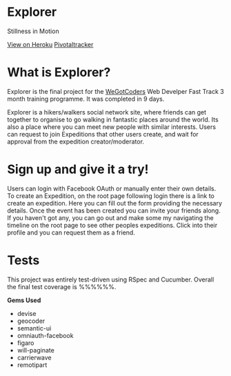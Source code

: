 # Explorer

Stillness in Motion

<a href="http://stillness-in-motion.herokuapp.com/">View on Heroku</a>
<a href="https://www.pivotaltracker.com/n/projects/1929509">Pivotaltracker</a>

# What is Explorer?

Explorer is the final project for the <a href="https://www.wegotcoders.com">WeGotCoders</a> Web Develper Fast Track 3 month training programme. It was completed in 9 days. 

Explorer is a hikers/walkers social network site, where friends can get together to organise to go walking in fantastic places around the world. Its also a place where you can meet new people with similar interests. Users can request to join Expeditions that other users create, and wait for approval from the expedition creator/moderator.

# Sign up and give it a try!

Users can login with Facebook OAuth or manually enter their own details. To create an Expedition, on the root page following login there is a link to create an expedition. Here you can fill out the form providing the necessary details. Once the event has been created you can invite your friends along. If you haven't got any, you can go out and make some my navigating the timeline on the root page to see other peoples expeditions. Click into their profile and you can request them as a friend. 

# Tests

This project was entirely test-driven using RSpec and Cucumber. Overall the final test coverage is %%%%%%.

<strong>Gems Used</strong>

<ul>
  <li>devise</li>
  <li>geocoder</li>
  <li>semantic-ui</li>
  <li>omniauth-facebook</li>
  <li>figaro</li>
  <li>will-paginate</li>
  <li>carrierwave</li>
  <li>remotipart</li>
</ul>
